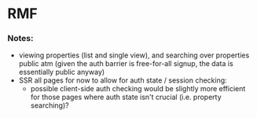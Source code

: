 # RMF

### Notes:
- viewing properties (list and single view), and searching over properties public atm (given the auth barrier is free-for-all signup, the data is essentially public anyway)
- SSR all pages for now to allow for auth state / session checking:
  - possible client-side auth checking would be slightly more efficient for those pages where auth state isn't crucial (i.e. property searching)?